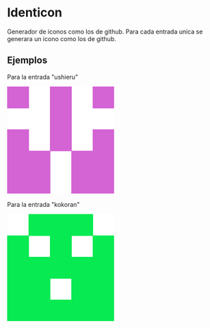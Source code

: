 # Identicon
Generador de iconos como los de github.
Para cada entrada unica se generara un icono como los de github.

## Ejemplos

Para la entrada "ushieru"

![ushieru](icons-example/ushieru.png)

Para la entrada "kokoran"

![kokoran](/icons-example/kokoran.png)